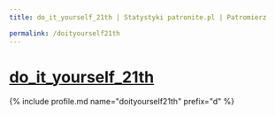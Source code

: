 ```yaml
---
title: do_it_yourself_21th | Statystyki patronite.pl | Patromierz

permalink: /doityourself21th
---
```


# [do_it_yourself_21th](https://patronite.pl/doityourself21th)

{% include profile.md name="doityourself21th" prefix="d" %}
